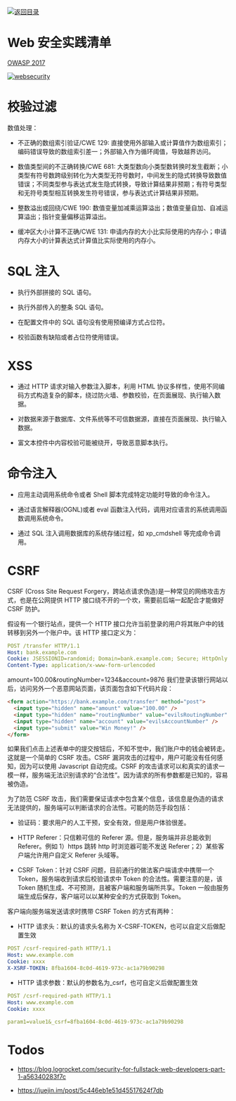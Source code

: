 [![返回目录](https://i.postimg.cc/JzFTMvjF/image.png)](https://github.com/wx-chevalier/Awesome-CheatSheets)

# Web 安全实践清单

[OWASP 2017](https://www.owasp.org/images/7/72/OWASP_Top_10-2017_%28en%29.pdf.pdf)

[![websecurity](https://user-images.githubusercontent.com/5803001/36406391-4fae0aee-1631-11e8-9f07-1bfe67f1cfc4.png)](https://www.processon.com/view/link/5a8b94d5e4b0615ac05a5698)

# 校验过滤

数值处理：

- 不正确的数组索引验证/CWE 129: 直接使用外部输入或计算值作为数组索引；编码错误导致的数组索引差一；外部输入作为循环阈值，导致越界访问。

- 数值类型间的不正确转换/CWE 681: 大类型数向小类型数转换时发生截断；小类型有符号数跨级别转化为大类型无符号数时，中间发生的隐式转换导致数值错误；不同类型参与表达式发生隐式转换，导致计算结果非预期；有符号类型和无符号类型相互转换发生符号错误，参与表达式计算结果非预期。

- 整数溢出或回绕/CWE 190: 数值变量加减乘运算溢出；数值变量自加、自减运算溢出；指针变量偏移运算溢出。

- 缓冲区大小计算不正确/CWE 131: 申请内存的大小比实际使用的内存小；申请内存大小的计算表达式计算值比实际使用的内存小。

# SQL 注入

- 执行外部拼接的 SQL 语句。

- 执行外部传入的整条 SQL 语句。

- 在配置文件中的 SQL 语句没有使用预编译方式占位符。

- 校验函数有缺陷或者占位符使用错误。

# XSS

- 通过 HTTP 请求对输入参数注入脚本，利用 HTML 协议多样性，使用不同编码方式构造复杂的脚本，绕过防火墙、参数校验，在页面展现、执行输入数据。

- 对数据来源于数据库、文件系统等不可信数据源，直接在页面展现、执行输入数据。

- 富文本控件中内容校验可能被绕开，导致恶意脚本执行。

# 命令注入

- 应用主动调用系统命令或者 Shell 脚本完成特定功能时导致的命令注入。

- 通过语言解释器(OGNL)或者 eval 函数注入代码，调用对应语言的系统调用函数调用系统命令。

- 通过 SQL 注入调用数据库的系统存储过程，如 xp_cmdshell 等完成命令调用。

# CSRF

CSRF (Cross Site Request Forgery，跨站点请求伪造)是一种常见的网络攻击方式，也是在公网提供 HTTP 接口绕不开的一个坎，需要前后端一起配合才能做好 CSRF 防护。

假设有一个银行站点，提供一个 HTTP 接口允许当前登录的用户将其账户中的钱转移到另外一个账户中。该 HTTP 接口定义为：

```yaml
POST /transfer HTTP/1.1
Host: bank.example.com
Cookie: JSESSIONID=randomid; Domain=bank.example.com; Secure; HttpOnly
Content-Type: application/x-www-form-urlencoded
```

amount=100.00&routingNumber=1234&account=9876
我们登录该银行网站以后，访问另外一个恶意网站页面，该页面包含如下代码片段：

```html
<form action="https://bank.example.com/transfer" method="post">
  <input type="hidden" name="amount" value="100.00" />
  <input type="hidden" name="routingNumber" value="evilsRoutingNumber" />
  <input type="hidden" name="account" value="evilsAccountNumber" />
  <input type="submit" value="Win Money!" />
</form>
```

如果我们点击上述表单中的提交按钮后，不知不觉中，我们账户中的钱会被转走。这就是一个简单的 CSRF 攻击。CSRF 漏洞攻击的过程中，用户可能没有任何感知，因为可以使用 Javascript 自动完成。CSRF 的攻击请求可以和真实的请求一模一样，服务端无法识别请求的“合法性”。因为请求的所有参数都是已知的，容易被伪造。

为了防范 CSRF 攻击，我们需要保证请求中包含某个信息，该信息是伪造的请求无法提供的，服务端可以判断请求的合法性。可能的防范手段包括：

- 验证码：要求用户的人工干预，安全有效，但是用户体验很差。

- HTTP Referer：只信赖可信的 Referer 源。但是，服务端并非总能收到 Referer。例如 1）https 跳转 http 时浏览器可能不发送 Referer；2）某些客户端允许用户自定义 Referer 头域等。

- CSRF Token：针对 CSRF 问题，目前通行的做法客户端请求中携带一个 Token，服务端收到请求后校验请求中 Token 的合法性。需要注意的是，该 Token 随机生成、不可预测，且被客户端和服务端所共享。Token 一般由服务端生成后保存，客户端可以以某种安全的方式获取到 Token。

客户端向服务端发送请求时携带 CSRF Token 的方式有两种：

- HTTP 请求头：默认的请求头名称为 X-CSRF-TOKEN，也可以自定义后做配置生效

```yaml
POST /csrf-required-path HTTP/1.1
Host: www.example.com
Cookie: xxxx
X-XSRF-TOKEN: 8fba1604-8c0d-4619-973c-ac1a79b90298
```

- HTTP 请求参数：默认的参数名为\_csrf，也可自定义后做配置生效

```yaml
POST /csrf-required-path HTTP/1.1
Host: www.example.com
Cookie: xxxx

param1=value1&_csrf=8fba1604-8c0d-4619-973c-ac1a79b90298
```

# Todos

- https://blog.logrocket.com/security-for-fullstack-web-developers-part-1-a56340283f7c

- https://juejin.im/post/5c446eb1e51d45517624f7db
